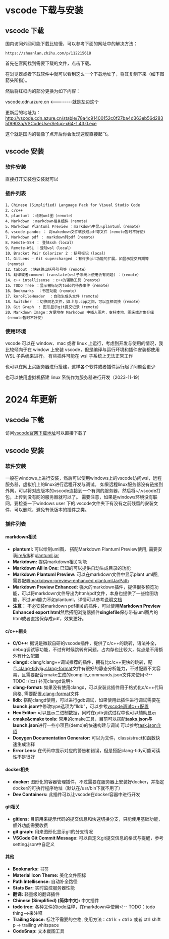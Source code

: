 
# vscode 下载与安装

## vscode 下载

国内访问外网可能下载比较慢，可以参考下面的网址中的解决方法：

```
https://zhuanlan.zhihu.com/p/112215618
```

首先在官网找到需要下载的文件，点击下载。

在浏览器或者下载软件中就可以看到这么一个下载地址了，将其复制下来（如下图箭头所指）。

然后将红框内的部分更换为如下内容：

vscode.cdn.azure.cn <--------就是左边这个

更新后的地址为：http://vscode.cdn.azure.cn/stable/78a4c91400152c0f27ba4d363eb56d2835f9903a/VSCodeUserSetup-x64-1.43.0.exe

这个就是国内的镜像了点开后你会发现速度直接起飞。

## vscode 安装

### 软件安装

直接打开安装包安装就可以

### 插件列表

    1、Chinese (Simplified) Language Pack for Visual Studio Code
    2、c/c++
    3、plantuml ：绘制uml图（remote）
    4、Markdown ：markdown相关组件（remote）
    5、Markdown Plantuml Preview ：markdown中显示plantuml（remote）
    6、vscode-pandoc ： 将makedown文件转换成pdf等文件（remote暂时不好使）
    7、Markdown pdf ： markdown转pdf（remote）
    8、Remote-SSH ： 登陆ssh（local）
    9、Remote-WSL ：登陆wsl（local）
    10、Bracket Pair Colorizer 2 ：括号标记（local）
    11、GitLens — Git supercharged ：有许多git功能的扩展，如显示提交日期等（remote）
    12、tabout ：快速跳出括号引号等（remote）
    13、翻译或者comment translate(wsl子系统上使用会有问题) ：（remote）
    14、c++ intellisense ：c++的辅助工具（remote）
    15、TODO Tree ：显示被标记为todo的待办事件（remote）
    16、Bookmarks  ：书签功能（remote）
    17、koroFileHeader  ：自动生成头文件（remote）
    18、Switcher  ：切换同名文件，如.h与.cpp之间，可以互相切换（remote）
    19、Git Graph  : 图形显示git提交记录（remote）
    20、Markdown Image：方便地在 Markdown 中插入图片，支持本地、图床或对象存储（remote暂时不好使）

### 使用环境

vscode 可以在 window、mac 或者 linux 上运行，考虑到开发与使用的情况，我比较倾向于在 window 上安装 vscode，但是编译与运行环境和插件安装都使用 WSL 子系统来进行。
有些插件可能在 wsl 子系统上无法正常工作

也可以在网上买服务器进行搭建，这样各个软件或者插件运行起了问题会更少

也可以使用虚拟机搭建 linux 系统作为服务器进行开发（2023-11-19）

# 2024 年更新

## vscode 下载

访问[vscode官网下载地址](https://code.visualstudio.com)可以直接下载了

## vscode 安装
### 软件安装
一般在windows上进行安装，然后可以使用windows上的vscode访问wsl，远程服务器，虚拟机上的linux进行远程开发与调试。
如果远程linux服务器没有链接到外网，可以将对应版本的vscode连接到一个有网的服务器，然后将~/.vscode打包，上传到没有网的服务器就可以了。
需要注意，如果是windows环境没有联网，要检查一下windows user 下的.vscode文件夹下有没有之前残留的安装文件，可以删除，避免有低版本的插件之类。

### 插件列表

#### markdown相关
- **plantuml:** 可以绘制uml图， 搭配Markdown Plantuml Preview使用, 需要安装[jre/jdk](../学习笔记/linux/install/安装完成Ubuntu之后要安装的一些环境.md#java安装)和[plantuml.jar](./安装与配置plantuml相关环境.md)
- **Markdown:** 提供markdown相关功能
- **Markdown All in One:** 已知的可以提供自动生成目录的功能
- **Markdown Plantuml Preview:** 可以在markdown文件中显示plant uml图, 需要配置[markdown-preview-enhanced.plantumlJarPath](./安装与配置plantuml相关环境.md)
- **Markdown Preview Enhanced:** 强大的markdown插件，提供很多预览功能，可以将markdown文件导出为html/pdf文件，本身也提供了一些绘图功能，不过uml能力不如plantuml，详情可以参考[说明文档](https://shd101wyy.github.io/markdown-preview-enhanced/#/zh-cn/)
- **注意：** 不必安装markdown pdf相关的插件，可以使用**Markdown Preview Enhanced export html**然后搭配浏览器插件**singlefile**保存带有uml图片的html或者直接保存成pdf，效果更好。

#### c/c++相关
- **C/C++:** 据说是微软自研的vscode插件，提供了c/c++的跳转，语法补全，debug调试等功能，不过有时候跳转有问题，占内存也比较大，优点是不用额外有什么配置
- **clangd:** clang/clang++调试推荐的插件，拥有比c/c++更快的跳转，配合[.clang-tidy](./c++环境搭建/clang-tidy.md)与[.clang-format](./c++环境搭建/clang-format.md)文件有很好的静态分析能力，不过配置不太容易，且需要配合cmake生成的compile_commands.json文件来使用<!-- TODO: (lcz) 补充clangd说明>
- **clang-format:** 如果没有使用clangd，可以安装此插件用于格式化c/c++代码风格, 需要配置[.clang-format](./c++环境搭建/clang-format.md)文件
- **lldb:** 搭配clangd使用，可以进行gdb调试，如果使用此插件进行调试需要在**launch.json**中修改type选项为"lldb"，可以参考[vscode调试c++配置](./c++环境搭建/vscode调试c++配置.md#lldb)
- **Hex Editor:** 可以显示二进制数据，同时在gdb调试过程中也可以辅助显示
- **cmake&cmake tools:** 常用的cmake工具，目前可以搭配**tasks.json与launch.json**进行一些小项目(demo)的快速构建与调试 可以参考[task.json介绍](./c++环境搭建/task_json介绍.md)<!-- TODO: (lcz)  补充举例文档-->
- **Doxygen Documentation Generator:** 可以为文件，class/struct和函数快速生成注释<!-- TODO: (lcz)  单独文件描述操作-->
- **Error Lens:** 在代码中提示对应的警告和错误，但是搭配clang-tidy可能可读性不是很好

#### docker相关
- **docker:** 图形化的容器管理插件，不过需要在服务器上安装好docker，并指定docker的可执行程序地址（默认在/usr/bin下就不用了）
- **Dev Containers:** 此插件可以让vscode在docker容器中进行开发

#### git相关
- **gitlens:** 目前用来提示代码的提交信息和快速切换分支，只能使用基础功能，额外功能需要收费
- **git graph:** 用来图形化显示git的分支情况
- **VSCode Git Commit Message:** 可以自定义git提交信息的格式与提醒，参考setting.json中自定义

#### 其他
- **Bookmarks:** 书签
- **Material Icon Theme:** 美化文件图标
- **Path Intellisense:** 自动补全路径
- **Stats Bar:** 实时监控服务器性能
- **翻译:** 轻量级的翻译插件
- **Chinese (Simplified) (简体中文):** 中文插件
- **todo tree:** 各种文件的todo注释，在markdown中使用\<!-- TODO：todo thing--\>来注释
- **Trailing Space:** 标注不需要的空格, 使用方法：ctrl k + ctrl x 或者 ctrl shift p -> trailing whitspace
- **CodeSnap:** 文本截图工具